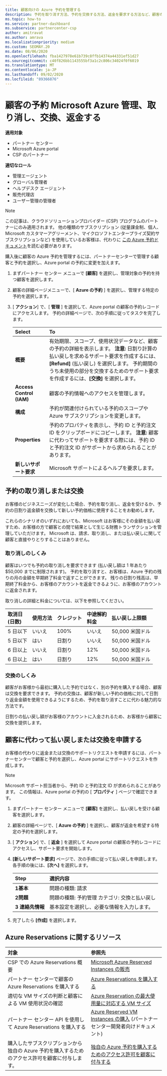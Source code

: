 ```yaml
---
title: 顧客向けの Azure 予約を管理する
description: 予約を取り消す方法、予約を交換する方法、返金を要求する方法など、顧客の Azure 予約を管理する方法について説明します。
ms.topic: how-to
ms.service: partner-dashboard
ms.subservice: partnercenter-csp
author: amitravat
ms.author: amrava
ms.localizationpriority: medium
ms.custom: SEOMAY.20
ms.date: 08/06/2020
ms.openlocfilehash: fba1427978e61b739c8ffb14374a44331ef51d27
ms.sourcegitcommit: c40f826bb1143555bf3a1c2c806c34024f0f6019
ms.translationtype: MT
ms.contentlocale: ja-JP
ms.lasthandoff: 09/02/2020
ms.locfileid: "89366876"
---
```

# <a name="manage-cancel-exchange-or-refund-microsoft-azure-reservations-for-customers"></a>顧客の予約 Microsoft Azure 管理、取り消し、交換、返金する

**適用対象**

- パートナー センター
- Microsoft Azure portal 
- CSP のパートナー

**適切なロール**

- 管理エージェント
- グローバル管理者
- ヘルプデスク エージェント
- 販売代理店
- ユーザー管理の管理者

> [!NOTE]
> この記事は、クラウドソリューションプロバイダー (CSP) プログラムのパートナーにのみ適用されます。 他の種類のサブスクリプション (従量課金制、個人、Microsoft カスタマーアグリーメント、マイクロソフトエンタープライズ契約サブスクリプションなど) を使用しているお客様は、代わりに [この Azure 予約ドキュメント](https://docs.microsoft.com/azure/cost-management-billing/reservations)を読む必要があります。

購入後に顧客の Azure 予約を管理するには、パートナーセンターで管理する顧客と予約を選択し、Azure portal の予約に変更を加えます。

1. まずパートナー センター メニューで **[顧客]** を選択し、管理対象の予約を持つ顧客を選択します。 

2. 顧客の詳細ページメニューで、[ **Azure の予約** ] を選択し、管理する特定の予約を選択します。  

3. [ **アクション**] で、[ **管理** ] を選択して、Azure portal の顧客の予約レコードにアクセスします。 予約の詳細ページで、次の手順に従ってタスクを完了します。  

    | **Select**   | **To**    |
    |:-----------------------------|:-----------------|
    | **概要**   | 有効期限、スコープ、使用状況データなど、顧客の予約の詳細を表示します。 **注意:** 日割り計算の払い戻しを求めるサポート要求を作成するには、**[Refund]** (払い戻し) を選択します。 予約期間のうち未使用の部分を交換するためのサポート要求を作成するには、**[交換]** を選択します。  
    | **Access Control (IAM)**   | 顧客の予約情報へのアクセスを管理します。|
    | **構成**   | 予約が関連付けられている予約のスコープや Azure サブスクリプションを変更します。    |
    | **Properties**   | 予約のプロパティを表示し、予約 ID と予約注文 ID をクリップボードにコピーします。 **注意:** 顧客に代わってサポートを要求する際には、予約 ID と予約注文 ID がサポートから求められることがあります。    |
    | **新しいサポート要求**    | Microsoft サポートによるヘルプを要求します。   |
 
## <a name="cancel-or-exchange-a-reservation"></a>予約の取り消しまたは交換

お客様のビジネスニーズが変化した場合、予約を取り消し、返金を受けるか、予約の日割り返金額を交換して新しい予約価格に使用することをお勧めします。

これらのシナリオのいずれにおいても、Microsoft はお客様にその金額を払い戻すため、お客様の方で顧客との間で結果として生じる財務トランザクションを管理していただけます。 Microsoft は、請求、取り消し、または払い戻しに関して顧客と直接やりとりすることはありません。

### <a name="how-cancellations-work"></a>取り消しのしくみ

顧客はいつでも予約の取り消しを要求できます (払い戻し額は 1 年あたり $50,000 までに制限されます)。 予約を取り消すと、お客様は、Azure 予約の残りの月の金額を早期終了料金で返すことができます。 残りの日割り残高は、早期終了料金から、お客様のアカウントを返金できるように、お客様のアカウントに返金されます。 

取り消しの詳細と料金については、以下を参照してください。


|**取消日**<br> (日数)   |**使用方法**    |**クレジット**  |**中途解約**<br> 料金    |**払い戻し上限額** | 
|:----------------------------------|:------------|:-----------|:--------------------------------|:--------------|
|5 日以下                         | いいえ          | 100%       | いいえ                              | 50,000 米国ドル   |
|5 日以下                         | はい         | 日割り  | いいえ                              | 50,000 米国ドル   |
|6 日以上                        | いいえ          | 日割り  | 12%                             | 50,000 米国ドル   |
|6 日以上                        | はい         | 日割り  | 12%                             | 50,000 米国ドル   |

### <a name="how-exchanges-work"></a>交換のしくみ 

顧客がお客様から最初に購入した予約ではなく、別の予約を購入する場合、顧客は交換を要求できます。 予約の交換は、顧客が新しい予約の価格に対して日割り返金金額を使用できるようにするため、予約を取り消すことに代わる魅力的な方法です。 

日割りの払い戻し額がお客様のアカウントに入金されるため、お客様から顧客に交換を提供します。

## <a name="request-a-refund-or-exchange-on-behalf-of-a-customer"></a>顧客に代わって払い戻しまたは交換を申請する

お客様の代わりに返金または交換のサポートリクエストを申請するには、パートナーセンターで顧客と予約を選択し、Azure portal にサポートリクエストを作成します。 

>[!NOTE]
>Microsoft サポート担当者から、予約 ID と予約注文 ID が求められることがあります。 この情報は、Azure portal の予約の [ **プロパティ** ] ページで確認できます。

1. まずパートナー センター メニューで **[顧客]** を選択し、払い戻しを受ける顧客を選択します。 

2. 顧客の詳細ページで、[ **Azure の予約** ] を選択し、顧客が返金を希望する特定の予約を選択します。  

3. [ **アクション**] で、[ **返金** ] を選択して Azure portal の顧客の予約レコードにアクセスし、サポート要求を開始します。  

4. **[新しいサポート要求]** ページで、次の手順に従って払い戻しを申請します。 各手順の後には、**[次へ]** を選択します。 

   |**Step**                    |**選択内容**    |
   |:---------------------------|:-----------------|
   |**1基本**                |問題の種類: 請求  |
   |**2問題**               |問題の種類: 予約管理 カテゴリ: 交換と払い戻し |
   |**3 連絡先情報**   |基本設定を選択し、必要な情報を入力します。 

5. 完了したら **[作成]** を選択します。

## <a name="azure-reservations-resources"></a>Azure Reservations に関するリソース

|**対象**   |**参照先**    |
|:-----------------------------|:-----------------|
|CSP での Azure Reservations 概要  | [Microsoft Azure Reserved Instances の販売](azure-reservations.md) |
|パートナー センターで顧客の Azure Reservations を購入する   | [Azure Reservations を購入する](azure-reservations-buying.md) |
|適切な VM サイズの判断と顧客による VM 使用状況の確認   | [Azure Reservation の最大使用量に対応する VM サイズ](azure-usage.md)   |
|パートナー センター API を使用して Azure Reservations を購入する | [Azure Reserved VM Instances の購入](https://docs.microsoft.com/partner-center/develop/purchase-azure-reservations) (パートナー センター開発者向けドキュメント)   |
|購入したサブスクリプションから独自の Azure 予約を購入するためのアクセス許可を顧客に付与します。 | [独自の Azure 予約を購入するためのアクセス許可を顧客に付与する](give-customers-permission.md)   |

